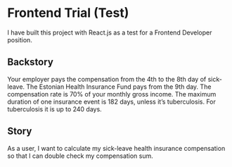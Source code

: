 # Frontend Trial (Test)

I have built this project with React.js as a test for a Frontend Developer position.

## Backstory

Your employer pays the compensation from the 4th to the 8th day of sick-leave. The Estonian
Health Insurance Fund pays from the 9th day. The compensation rate is 70% of your monthly
gross income.
The maximum duration of one insurance event is 182 days, unless it’s tuberculosis. For
tuberculosis it is up to 240 days.

## Story

As a user, I want to calculate my sick-leave health insurance compensation so that I can
double check my compensation sum.
